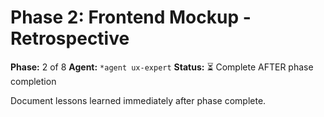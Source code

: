 # Phase 2: Frontend Mockup - Retrospective

**Phase:** 2 of 8
**Agent:** `*agent ux-expert`
**Status:** ⏳ Complete AFTER phase completion

Document lessons learned immediately after phase complete.
